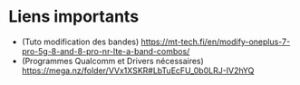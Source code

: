 # Liens importants
- (Tuto modification des bandes) https://mt-tech.fi/en/modify-oneplus-7-pro-5g-8-and-8-pro-nr-lte-a-band-combos/ 
- (Programmes Qualcomm et Drivers nécessaires) https://mega.nz/folder/VVx1XSKR#LbTuEcFU_0b0LRJ-IV2hYQ
